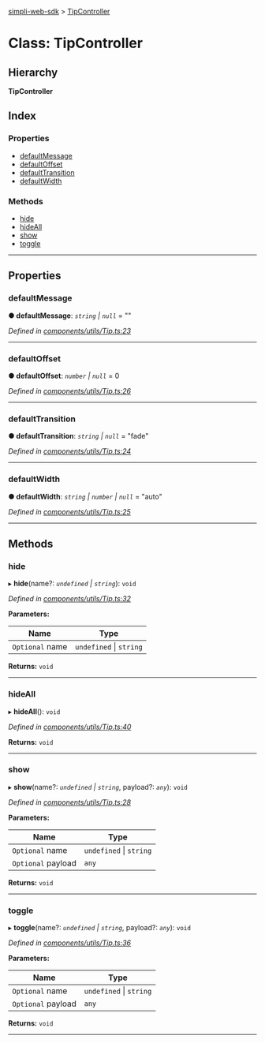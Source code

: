 [simpli-web-sdk](../README.md) > [TipController](../classes/tipcontroller.md)

# Class: TipController

## Hierarchy

**TipController**

## Index

### Properties

* [defaultMessage](tipcontroller.md#defaultmessage)
* [defaultOffset](tipcontroller.md#defaultoffset)
* [defaultTransition](tipcontroller.md#defaulttransition)
* [defaultWidth](tipcontroller.md#defaultwidth)

### Methods

* [hide](tipcontroller.md#hide)
* [hideAll](tipcontroller.md#hideall)
* [show](tipcontroller.md#show)
* [toggle](tipcontroller.md#toggle)

---

## Properties

<a id="defaultmessage"></a>

###  defaultMessage

**● defaultMessage**: *`string` \| `null`* = ""

*Defined in [components/utils/Tip.ts:23](https://github.com/simplitech/simpli-web-sdk/blob/a829314/src/components/utils/Tip.ts#L23)*

___
<a id="defaultoffset"></a>

###  defaultOffset

**● defaultOffset**: *`number` \| `null`* = 0

*Defined in [components/utils/Tip.ts:26](https://github.com/simplitech/simpli-web-sdk/blob/a829314/src/components/utils/Tip.ts#L26)*

___
<a id="defaulttransition"></a>

###  defaultTransition

**● defaultTransition**: *`string` \| `null`* = "fade"

*Defined in [components/utils/Tip.ts:24](https://github.com/simplitech/simpli-web-sdk/blob/a829314/src/components/utils/Tip.ts#L24)*

___
<a id="defaultwidth"></a>

###  defaultWidth

**● defaultWidth**: *`string` \| `number` \| `null`* = "auto"

*Defined in [components/utils/Tip.ts:25](https://github.com/simplitech/simpli-web-sdk/blob/a829314/src/components/utils/Tip.ts#L25)*

___

## Methods

<a id="hide"></a>

###  hide

▸ **hide**(name?: *`undefined` \| `string`*): `void`

*Defined in [components/utils/Tip.ts:32](https://github.com/simplitech/simpli-web-sdk/blob/a829314/src/components/utils/Tip.ts#L32)*

**Parameters:**

| Name | Type |
| ------ | ------ |
| `Optional` name | `undefined` \| `string` |

**Returns:** `void`

___
<a id="hideall"></a>

###  hideAll

▸ **hideAll**(): `void`

*Defined in [components/utils/Tip.ts:40](https://github.com/simplitech/simpli-web-sdk/blob/a829314/src/components/utils/Tip.ts#L40)*

**Returns:** `void`

___
<a id="show"></a>

###  show

▸ **show**(name?: *`undefined` \| `string`*, payload?: *`any`*): `void`

*Defined in [components/utils/Tip.ts:28](https://github.com/simplitech/simpli-web-sdk/blob/a829314/src/components/utils/Tip.ts#L28)*

**Parameters:**

| Name | Type |
| ------ | ------ |
| `Optional` name | `undefined` \| `string` |
| `Optional` payload | `any` |

**Returns:** `void`

___
<a id="toggle"></a>

###  toggle

▸ **toggle**(name?: *`undefined` \| `string`*, payload?: *`any`*): `void`

*Defined in [components/utils/Tip.ts:36](https://github.com/simplitech/simpli-web-sdk/blob/a829314/src/components/utils/Tip.ts#L36)*

**Parameters:**

| Name | Type |
| ------ | ------ |
| `Optional` name | `undefined` \| `string` |
| `Optional` payload | `any` |

**Returns:** `void`

___

